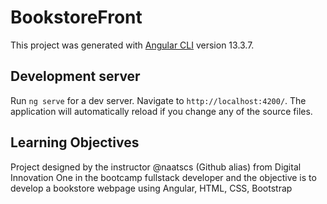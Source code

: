 # BookstoreFront

This project was generated with [Angular CLI](https://github.com/angular/angular-cli) version 13.3.7.

## Development server

Run `ng serve` for a dev server. Navigate to `http://localhost:4200/`. The application will automatically reload if you change any of the source files.

## Learning Objectives
Project designed by the instructor @naatscs (Github alias) from Digital Innovation One in the bootcamp fullstack developer and the objective is to develop a bookstore webpage using Angular, HTML, CSS, Bootstrap
